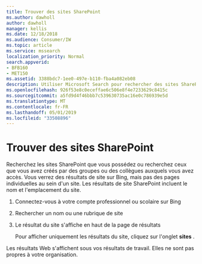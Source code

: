 ```yaml
---
title: Trouver des sites SharePoint
ms.author: dawholl
author: dawholl
manager: kellis
ms.date: 12/18/2018
ms.audience: Consumer/IW
ms.topic: article
ms.service: mssearch
localization_priority: Normal
search.appverid:
- BFB160
- MET150
ms.assetid: 3388bdc7-1ee0-497e-b110-fba4a082eb08
description: Utiliser Microsoft Search pour rechercher des sites SharePoint et les détails que vous verrez
ms.openlocfilehash: 926f53e8c0eceffae6c506e8f4e7233629c8415c
ms.sourcegitcommit: a5fd9d4f46bbb7c539630735ac16e0c786939e5d
ms.translationtype: MT
ms.contentlocale: fr-FR
ms.lasthandoff: 05/01/2019
ms.locfileid: "33508896"
---
```

# <a name="find-sharepoint-sites"></a>Trouver des sites SharePoint

Recherchez les sites SharePoint que vous possédez ou recherchez ceux que vous avez créés par des groupes ou des collègues auxquels vous avez accès. Vous verrez des résultats de site sur Bing, mais pas des pages individuelles au sein d'un site. Les résultats de site SharePoint incluent le nom et l'emplacement du site.
  
1. Connectez-vous à votre compte professionnel ou scolaire sur Bing
    
2. Rechercher un nom ou une rubrique de site
    
3. Le résultat du site s'affiche en haut de la page de résultats
    
    Pour afficher uniquement les résultats du site, cliquez sur l'onglet **sites** . 
    
Les résultats Web s'affichent sous vos résultats de travail. Elles ne sont pas propres à votre organisation.

  

